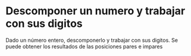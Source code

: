# Descomponer un numero y trabajar con sus digitos

Dado un número entero, descomponerlo y trabajar con sus digitos. Se puede obtener los resultados de las posiciones pares e impares
